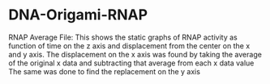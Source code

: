 # DNA-Origami-RNAP





RNAP Average File:
This shows the static graphs of RNAP activity as function of time on the z axis and displacement from the center on the x and y axis. 
The displacement on the x axis was found by taking the average of the original x data and subtracting that average from each x data value
The same was done to find the replacement on the y axis

